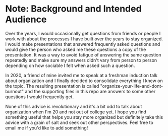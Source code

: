# Note: Background and Intended Audience

Over the years, I would occasionally get questions from friends or people I work with about the processes I have built over the years to stay organized. I would make presentations that answered frequently asked questions and would give the person who asked me these questions a copy of the presentation. It was a way to avoid fatigue of answering the same question repeatedly and make sure my answers didn't vary from person to person depending on how sociable I felt when asked such a question. <br />

In 2020, a friend of mine invited me to speak at a freshman induction talk about organization and I finally decided to consolidate everything I knew on the topic. The resulting presentation is called "organize-your-life-and-dont-burnout" and the supporting files in this repo are answers to some other questions I would frequently get.  <br />

None of this advice is revolutionary and it's a bit odd to talk about organization when I'm 20 and not out of college yet. I hope you find something useful that helps you stay more organized but definitely take this advice with a grain of salt and seek out other perspectives. Feel free to email me if you'd like to add something! 
